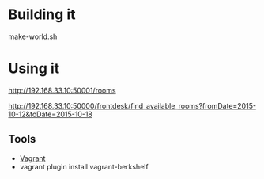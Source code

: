 # Building it

make-world.sh

# Using it

http://192.168.33.10:50001/rooms

http://192.168.33.10:50000/frontdesk/find_available_rooms?fromDate=2015-10-12&toDate=2015-10-18


## Tools

* [Vagrant](https://www.vagrantup.com)
* vagrant plugin install vagrant-berkshelf
